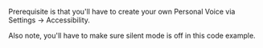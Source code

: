 Prerequisite is that you'll have to create your own Personal Voice via Settings -> Accessibility.

Also note, you'll have to make sure silent mode is off in this code example.

